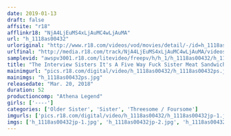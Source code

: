 ```yaml
---
date: 2019-01-13
draft: false
affsite: "r18"
afflinkr18: "NjA4LjEuMS4xLjAuMC4wLjAuMA"
url: "h_1118as00432"
urloriginal: "http://www.r18.com/videos/vod/movies/detail/-/id=h_1118as00432"
urlfinal: "http://media.r18.com/track/NjA4LjEuMS4xLjAuMC4wLjAuMA/videos/vod/movies/detail/-/id=h_1118as00432"
samplevid: "awspv3001.r18.com/litevideo/freepv/h/h_1/h_1118as00432/h_1118as00432_dmb_s.mp4"
title: "The Interview Sisters It's A Five Way Fuck Sister Meat Sandwich! The Ultimate Sandwich Fuck!!"
mainimgurl: "pics.r18.com/digital/video/h_1118as00432/h_1118as00432ps.jpg"
mainimgs: "h_1118as00432ps.jpg"
releasedate: "Mar. 20, 2018"
duration: 52
productioncomp: "Athena Legend"
girls: ['----']
categories: ['Older Sister', 'Sister', 'Threesome / Foursome']
imgurls: ['pics.r18.com/digital/video/h_1118as00432/h_1118as00432jp-1.jpg', 'pics.r18.com/digital/video/h_1118as00432/h_1118as00432jp-2.jpg', 'pics.r18.com/digital/video/h_1118as00432/h_1118as00432jp-3.jpg', 'pics.r18.com/digital/video/h_1118as00432/h_1118as00432jp-4.jpg', 'pics.r18.com/digital/video/h_1118as00432/h_1118as00432jp-5.jpg', 'pics.r18.com/digital/video/h_1118as00432/h_1118as00432jp-6.jpg', 'pics.r18.com/digital/video/h_1118as00432/h_1118as00432jp-7.jpg', 'pics.r18.com/digital/video/h_1118as00432/h_1118as00432jp-8.jpg', 'pics.r18.com/digital/video/h_1118as00432/h_1118as00432jp-9.jpg', 'pics.r18.com/digital/video/h_1118as00432/h_1118as00432jp-10.jpg', 'pics.r18.com/digital/video/h_1118as00432/h_1118as00432jp-11.jpg', 'pics.r18.com/digital/video/h_1118as00432/h_1118as00432jp-12.jpg', 'pics.r18.com/digital/video/h_1118as00432/h_1118as00432jp-13.jpg', 'pics.r18.com/digital/video/h_1118as00432/h_1118as00432jp-14.jpg', 'pics.r18.com/digital/video/h_1118as00432/h_1118as00432jp-15.jpg', 'pics.r18.com/digital/video/h_1118as00432/h_1118as00432jp-16.jpg', 'pics.r18.com/digital/video/h_1118as00432/h_1118as00432jp-17.jpg', 'pics.r18.com/digital/video/h_1118as00432/h_1118as00432jp-18.jpg', 'pics.r18.com/digital/video/h_1118as00432/h_1118as00432jp-19.jpg', 'pics.r18.com/digital/video/h_1118as00432/h_1118as00432jp-20.jpg']
imgs: ['h_1118as00432jp-1.jpg', 'h_1118as00432jp-2.jpg', 'h_1118as00432jp-3.jpg', 'h_1118as00432jp-4.jpg', 'h_1118as00432jp-5.jpg', 'h_1118as00432jp-6.jpg', 'h_1118as00432jp-7.jpg', 'h_1118as00432jp-8.jpg', 'h_1118as00432jp-9.jpg', 'h_1118as00432jp-10.jpg', 'h_1118as00432jp-11.jpg', 'h_1118as00432jp-12.jpg', 'h_1118as00432jp-13.jpg', 'h_1118as00432jp-14.jpg', 'h_1118as00432jp-15.jpg', 'h_1118as00432jp-16.jpg', 'h_1118as00432jp-17.jpg', 'h_1118as00432jp-18.jpg', 'h_1118as00432jp-19.jpg', 'h_1118as00432jp-20.jpg']
---
```

